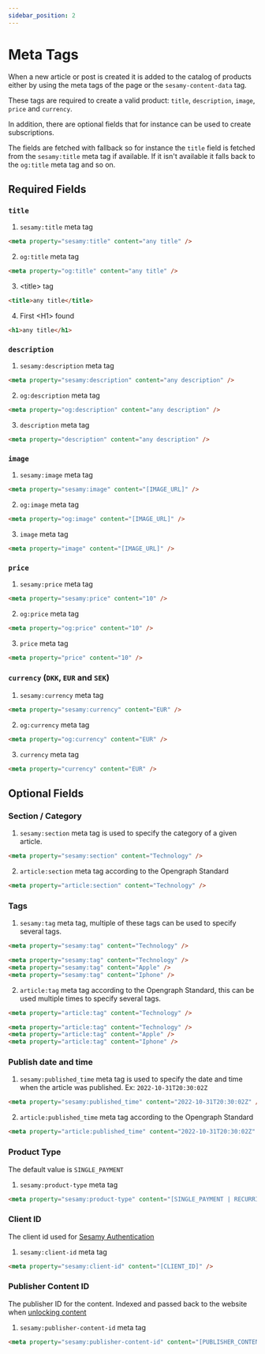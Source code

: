 ```yaml
---
sidebar_position: 2
---
```


# Meta Tags

When a new article or post is created it is added to the catalog of products either by using the meta tags of the page or the `sesamy-content-data` tag.

These tags are required to create a valid product: `title`, `description`, `image`, `price` and `currency`.

In addition, there are optional fields that for instance can be used to create subscriptions.

The fields are fetched with fallback so for instance the `title` field is fetched from the `sesamy:title` meta tag if available. If it isn't available it falls back to the `og:title` meta tag and so on.

## Required Fields

### `title`

1. `sesamy:title` meta tag

```html
<meta property="sesamy:title" content="any title" />
```

2. `og:title` meta tag

```html
<meta property="og:title" content="any title" />
```

3. <title\> tag

```html
<title>any title</title>
```

4. First <H1\> found

```html
<h1>any title</h1>
```

### `description`

1. `sesamy:description` meta tag

```html
<meta property="sesamy:description" content="any description" />
```

2. `og:description` meta tag

```html
<meta property="og:description" content="any description" />
```

3. `description` meta tag

```html
<meta property="description" content="any description" />
```

### `image`

1. `sesamy:image` meta tag

```html
<meta property="sesamy:image" content="[IMAGE_URL]" />
```

2. `og:image` meta tag

```html
<meta property="og:image" content="[IMAGE_URL]" />
```

3. `image` meta tag

```html
<meta property="image" content="[IMAGE_URL]" />
```

### `price`

1. `sesamy:price` meta tag

```html
<meta property="sesamy:price" content="10" />
```

2. `og:price` meta tag

```html
<meta property="og:price" content="10" />
```

3. `price` meta tag

```html
<meta property="price" content="10" />
```

### `currency` (`DKK`, `EUR` and `SEK`)

1. `sesamy:currency` meta tag

```html
<meta property="sesamy:currency" content="EUR" />
```

2. `og:currency` meta tag

```html
<meta property="og:currency" content="EUR" />
```

3. `currency` meta tag

```html
<meta property="currency" content="EUR" />
```

## Optional Fields

### Section / Category

1. `sesamy:section` meta tag is used to specify the category of a given article.

```html
<meta property="sesamy:section" content="Technology" />
```

2. `article:section` meta tag according to the Opengraph Standard

```html
<meta property="article:section" content="Technology" />
```

### Tags

1. `sesamy:tag` meta tag, multiple of these tags can be used to specify several tags.

```html
<meta property="sesamy:tag" content="Technology" />
```

```html
<meta property="sesamy:tag" content="Technology" />
<meta property="sesamy:tag" content="Apple" />
<meta property="sesamy:tag" content="Iphone" />
```

2. `article:tag` meta tag according to the Opengraph Standard, this can be used multiple times to specify several tags.

```html
<meta property="article:tag" content="Technology" />
```

```html
<meta property="article:tag" content="Technology" />
<meta property="article:tag" content="Apple" />
<meta property="article:tag" content="Iphone" />
```

### Publish date and time

1. `sesamy:published_time` meta tag is used to specify the date and time when the article was published. Ex: `2022-10-31T20:30:02Z`

```html
<meta property="sesamy:published_time" content="2022-10-31T20:30:02Z" />
```

2. `article:published_time` meta tag according to the Opengraph Standard

```html
<meta property="article:published_time" content="2022-10-31T20:30:02Z" />
```

### Product Type

The default value is `SINGLE_PAYMENT`

1. `sesamy:product-type` meta tag

```html
<meta property="sesamy:product-type" content="[SINGLE_PAYMENT | RECURRING]" />
```

### Client ID

The client id used for [Sesamy Authentication](/docs/authentication/getting-started.md)

1. `sesamy:client-id` meta tag

```html
<meta property="sesamy:client-id" content="[CLIENT_ID]" />
```

### Publisher Content ID

The publisher ID for the content. Indexed and passed back to the website when [unlocking content](/docs/news-widget/unlocking-content.md)

1. `sesamy:publisher-content-id` meta tag

```html
<meta property="sesamy:publisher-content-id" content="[PUBLISHER_CONTENT_ID]" />
```
